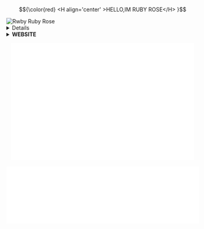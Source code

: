 <!---
RubyRose281/RubyRose281 is a ✨ special ✨ repository because its `README.md` (this file) appears on your GitHub profile.
You can click the Preview link to take a look at your changes.
--->
<html>
    
$${\color{red} <H align='center' >HELLO,IM RUBY ROSE</H> }$$
    
<img src="https://rdby.000webhostapp.com/pngegg.png" alt="Rwby Ruby Rose">

<details>
<a body {
  background-color: black;
  background-repeat: no-repeat;
  background-size: auto;
  background-image: url("https://rdby.000webhostapp.com/pngegg.png");
}
</a>
    <summary><b>Donation</b></summary><br/>
<p align='center'><a href="https://linktr.ee/rudby281"><img src="https://rdby.000webhostapp.com/ruby.png" width="150" alt="Socmed"/></a></p>
</details>

<details>
    <summary><b>WEBSITE</b></summary><br/>
<p align='center'><a href="https://rdby.000webhostapp.com"><img src="https://rdby.000webhostapp.com/rubycircle.png" width="150" alt="Ketikan Hati Kecil"/></a></p>
</details>

  <p align='center'>
  <img height="306" src="https://raw.githubusercontent.com/RubyRose281/RubyRose281/main/root.svg"></p>
  <p align='center'>
  <img height="150" src="https://raw.githubusercontent.com/RubyRose281/RubyRose281/main/speed.svg"></p>
        
</html>
<!--END_SECTION:waka-->
<!--
-->

